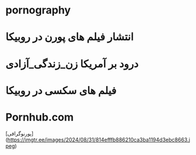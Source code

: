 # pornography 
# انتشار فیلم های پورن در روبیکا
# درود بر آمریکا زن_زندگی_آزادی
# فیلم های سکسی در روبیکا
# Pornhub.com
[پورنوگرافی]
(https://imgtr.ee/images/2024/08/31/814efffb886210ca3ba1194d3ebc8663.jpeg)
